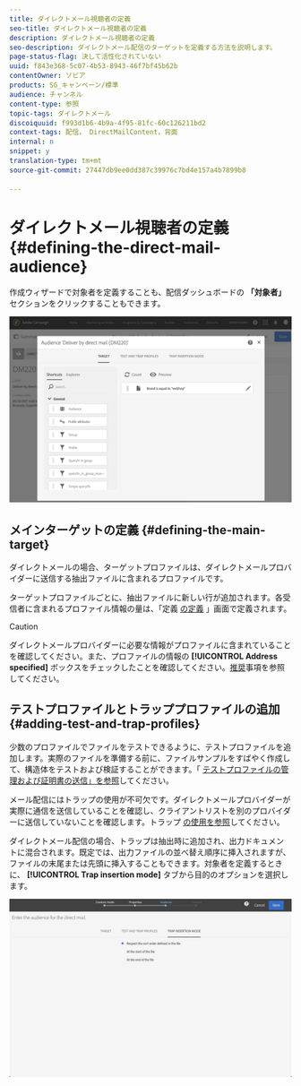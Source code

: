 ```yaml
---
title: ダイレクトメール視聴者の定義
seo-title: ダイレクトメール視聴者の定義
description: ダイレクトメール視聴者の定義
seo-description: ダイレクトメール配信のターゲットを定義する方法を説明します。
page-status-flag: 決して活性化されていない
uuid: f843e368-5c07-4b53-8943-46f7bf45b62b
contentOwner: ソビア
products: SG_キャンペーン/標準
audience: チャンネル
content-type: 参照
topic-tags: ダイレクトメール
discoiquuid: f993d1b6-4b9a-4f95-81fc-60c126211bd2
context-tags: 配信， DirectMailContent，背面
internal: n
snippet: y
translation-type: tm+mt
source-git-commit: 27447db9ee0dd387c39976c7bd4e157a4b7899b8

---
```



# ダイレクトメール視聴者の定義{#defining-the-direct-mail-audience}

作成ウィザードで対象者を定義することも、配信ダッシュボードの **「対象者」** セクションをクリックすることもできます。

![](assets/direct_mail_15.png)

## メインターゲットの定義 {#defining-the-main-target}

ダイレクトメールの場合、ターゲットプロファイルは、ダイレクトメールプロバイダーに送信する抽出ファイルに含まれるプロファイルです。

ターゲットプロファイルごとに、抽出ファイルに新しい行が追加されます。各受信者に含まれるプロファイル情報の量は、「定義 [の定義](../../channels/using/defining-the-direct-mail-content.md#defining-the-extraction) 」画面で定義されます。

>[!CAUTION]
>
>ダイレクトメールプロバイダーに必要な情報がプロファイルに含まれていることを確認してください。また、プロファイルの情報の **[!UICONTROL Address specified]** ボックスをチェックしたことを確認してください。[推奨](../../channels/using/about-direct-mail.md#recommendations)事項を参照してください。

## テストプロファイルとトラッププロファイルの追加 {#adding-test-and-trap-profiles}

少数のプロファイルでファイルをテストできるように、テストプロファイルを追加します。実際のファイルを準備する前に、ファイルサンプルをすばやく作成して、構造体をテストおよび検証することができます。「 [テストプロファイルの管理および証明書の送信」を参照](../../sending/using/managing-test-profiles-and-sending-proofs.md)してください。

メール配信にはトラップの使用が不可欠です。ダイレクトメールプロバイダーが実際に通信を送信していることを確認し、クライアントリストを別のプロバイダーに送信していないことを確認します。トラップ [の使用を参照](../../sending/using/managing-test-profiles-and-sending-proofs.md#using-traps)してください。

ダイレクトメール配信の場合、トラップは抽出時に追加され、出力ドキュメントに混合されます。既定では、出力ファイルの並べ替え順序に挿入されますが、ファイルの末尾または先頭に挿入することもできます。対象者を定義するときに、 **[!UICONTROL Trap insertion mode]** タブから目的のオプションを選択します。

![](assets/direct_mail_trap_insertion_mode.png)
